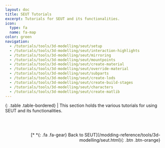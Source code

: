 ```yaml
---
layout: doc
title: SEUT Tutorials
excerpt: Tutorials for SEUT and its functionalities.
icon:
  type: fa
  name: fa-map
color: green
navigation:
  - /tutorials/tools/3d-modelling/seut/setup
  - /tutorials/tools/3d-modelling/seut/interaction-highlights
  - /tutorials/tools/3d-modelling/seut/mirroring
  - /tutorials/tools/3d-modelling/seut/mountpoints
  - /tutorials/tools/3d-modelling/seut/create-material
  - /tutorials/tools/3d-modelling/seut/override-material
  - /tutorials/tools/3d-modelling/seut/subparts
  - /tutorials/tools/3d-modelling/seut/create-lods
  - /tutorials/tools/3d-modelling/seut/create-build-stages
  - /tutorials/tools/3d-modelling/seut/characters
  - /tutorials/tools/3d-modelling/seut/create-matlib
---
```


<div class="table-responsive">

{: .table .table-bordered}
| This section holds the various tutorials for using SEUT and its functionalities.

</div>

<br><br/>
<p style="text-align:right">[*&nbsp;*{: .fa .fa-gear} Back to SEUT](/modding-reference/tools/3d-modelling/seut.html){: .btn .btn-orange}</p>